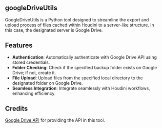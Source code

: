 ## googleDriveUtils

GoogleDriveUtils is a Python tool designed to streamline the export and upload process of files cached within Houdini to a server-like structure. In this case, the designated server is Google Drive.

## Features

- **Authentication**: Automatically authenticate with Google Drive API using stored credentials.
- **Folder Checking**: Check if the specified backup folder exists on Google Drive; if not, create it.
- **File Upload**: Upload files from the specified local directory to the designated folder on Google Drive.
- **Seamless Integration**: Integrate seamlessly with Houdini workflows, enhancing efficiency.

## Credits

[Google Drive API](https://developers.google.com/drive/api/guides/about-sdk) for providing the API in this tool.
